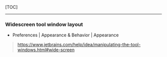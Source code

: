 [TOC]

------

### Widescreen tool window layout

- Preferences | Appearance & Behavior | Appearance

> https://www.jetbrains.com/help/idea/manipulating-the-tool-windows.html#wide-screen